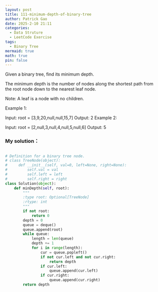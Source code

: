 ```yaml
---
layout: post
title: 111-minimum-depth-of-binary-tree
author: Patrick Gao
date: 2025-2-10 21:11
categories:
  - Data Struture
  - LeetCode Exercise
tags:
  - Binary Tree
mermaid: true
math: true
pin: false
---
```

Given a binary tree, find its minimum depth.

The minimum depth is the number of nodes along the shortest path from the root node down to the nearest leaf node.

Note: A leaf is a node with no children.

 

Example 1:


Input: root = [3,9,20,null,null,15,7]
Output: 2
Example 2:

Input: root = [2,null,3,null,4,null,5,null,6]
Output: 5



### My solution：
```python

# Definition for a binary tree node.
# class TreeNode(object):
#     def __init__(self, val=0, left=None, right=None):
#         self.val = val
#         self.left = left
#         self.right = right
class Solution(object):
    def minDepth(self, root):
        """
        :type root: Optional[TreeNode]
        :rtype: int
        """
        if not root:
            return 0
        depth = 0
        queue = deque()
        queue.append(root)
        while queue:
            length = len(queue)
            depth += 1
            for i in range(length):
                cur = queue.popleft()
                if not cur.left and not cur.right:
                    return depth
                if cur.left:
                    queue.append(cur.left)
                if cur.right:
                    queue.append(cur.right)
        return depth
```      
        

